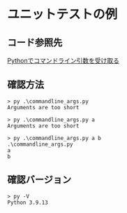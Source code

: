 # ユニットテストの例

## コード参照先

[Pythonでコマンドライン引数を受け取る](https://qiita.com/taashi/items/07bf75201a074e208ae5)


## 確認方法
```
> py .\commandline_args.py
Arguments are too short

> py .\commandline_args.py a
Arguments are too short

> py .\commandline_args.py a b
.\commandline_args.py
a
b
```

## 確認バージョン
```
> py -V
Python 3.9.13
```